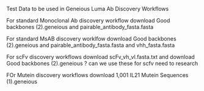 Test Data to be used 
in Geneious Luma Ab Discovery Workflows

For standard Monoclonal Ab discovery workflow download Good backbones (2).geneious and pairable_antibody_fasta.fasta

For standard MsAB discovery worklfow download Good backbones (2).geneious and pairable_antibody_fasta.fasta and vhh_fasta.fasta

For scFv discovery workflows download scFv_vh_vl.fasta.txt and download Good backbones (2).geneious ? can we use these for scfv need to research

FOr Mutein discovery workflows download 1,001 IL21 Mutein Sequences (1).geneious
